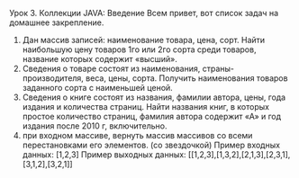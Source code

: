 

Урок 3. Коллекции JAVA: Введение
Всем привет, вот список задач на домашнее закрепление.
1. Дан массив записей: наименование товара, цена, сорт. Найти наибольшую цену товаров 1го или 2го сорта среди товаров, название которых содержит «высший».
2. Сведения о товаре состоят из наименования, страны-производителя, веса, цены, сорта. Получить наименования товаров заданного сорта с наименьшей ценой.
3. Сведения о книге состоят из названия, фамилии автора, цены, года издания и количества страниц. Найти названия книг, в которых простое количество страниц, фамилия автора содержит «А» и год издания после 2010 г, включительно.
4. при входном массиве, вернуть массив массивов со всеми перестановками его элементов. (со звездочкой)
Пример входных данных:
[1,2,3]
Пример выходных данных:
[[1,2,3],[1,3,2],[2,1,3],[2,3,1],[3,1,2],[3,2,1]]